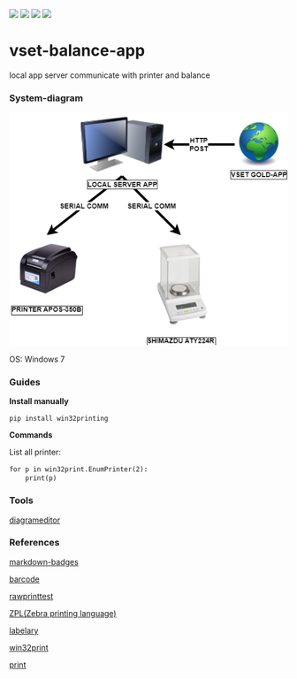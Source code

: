 <div>
<img src="https://img.shields.io/badge/python-3670A0?style=for-the-badge&logo=python&logoColor=ffdd54"/>
<img src="https://img.shields.io/badge/sqlite-%2307405e.svg?style=for-the-badge&logo=sqlite&logoColor=white"/>
<img src="https://img.shields.io/badge/flask-%23000.svg?style=for-the-badge&logo=flask&logoColor=white"/>
<img src="https://img.shields.io/badge/-Swagger-%23Clojure?style=for-the-badge&logo=swagger&logoColor=white"/>
</div>

# vset-balance-app
local app server  communicate with printer and balance

### System-diagram

![sys](/docs/SYS.png)

OS: Windows 7

### Guides

**Install manually**

	pip install win32printing

**Commands**

List all printer:

	for p in win32print.EnumPrinter(2):
		print(p)

### Tools
[diagrameditor](https://www.diagrameditor.com/)

### References

[markdown-badges](https://github.com/Ileriayo/markdown-badges)

[barcode](https://barcode.tec-it.com/en)

[rawprinttest](https://gist.github.com/Dogers/d60a1b25f9b11bdfc7c54c2cf020466c)

[ZPL(Zebra printing language)](https://www.phanmemvang.com.vn/tin-tuc/tu-van/infographic-tem-nhan-nu-trang-voi-thong-tu-22.html)

[labelary](http://labelary.com/)

[win32print](http://timgolden.me.uk/pywin32-docs/win32print.html)

[print](http://timgolden.me.uk/python/win32_how_do_i/print.html)
